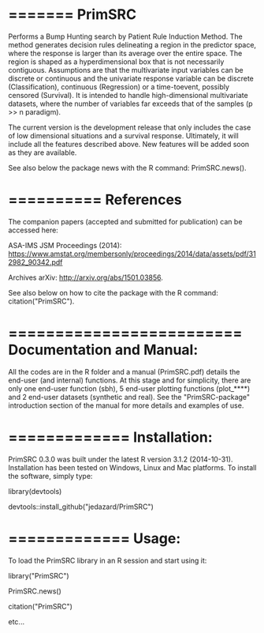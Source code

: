 =======
PrimSRC
=======
Performs a Bump Hunting search by Patient Rule Induction Method. The method generates decision
rules delineating a region in the predictor space, where the response is larger than its average
over the entire space. The region is shaped as a hyperdimensional box that is not necessarily contiguous.
Assumptions are that the multivariate input variables can be discrete or continuous and the
univariate response variable can be discrete (Classification), continuous (Regression) or a time-toevent,
possibly censored (Survival). It is intended to handle high-dimensional multivariate datasets,
where the number of variables far exceeds that of the samples (p >> n paradigm).

The current version is the development release that only includes the case of low dimensional
situations and a survival response. Ultimately, it will include all the features described above. New
features will be added soon as they are available.

See also below the package news with the R command: PrimSRC.news().

==========
References
==========
The companion papers (accepted and submitted for publication) can be accessed here:

ASA-IMS JSM Proceedings (2014): 
https://www.amstat.org/membersonly/proceedings/2014/data/assets/pdf/312982_90342.pdf

Archives arXiv:
http://arxiv.org/abs/1501.03856.

See also below on how to cite the package with the R command: citation("PrimSRC").

=========================
Documentation and Manual: 
=========================
All the codes are in the R folder and a manual (PrimSRC.pdf) details the end-user (and internal) functions. At this stage and for simplicity, there are only one end-user function (sbh), 5 end-user plotting functions (plot_****) and 2 end-user datasets (synthetic and real). See the "PrimSRC-package" introduction section of the manual for more details and examples of use.

=============
Installation: 
=============
PrimSRC 0.3.0 was built under the latest R version 3.1.2 (2014-10-31).
Installation has been tested on Windows, Linux and Mac platforms.
To install the software, simply type:

library(devtools)

devtools::install_github("jedazard/PrimSRC")

=============
Usage: 
=============
To load the PrimSRC library in an R session and start using it:

library("PrimSRC")

PrimSRC.news()

citation("PrimSRC")

etc...
